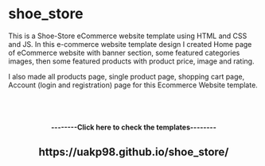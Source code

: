 # shoe_store
<p>This is a Shoe-Store eCommerce website template using HTML and CSS and JS. In this e-commerce website template design I created Home page of eCommerce website with banner section, some featured categories images, then some featured products with product price, image and rating.</p><p> I also made all products page, single product page, shopping cart page, Account (login and registration) page for this Ecommerce Website template.</p>
<br><br>
<center><h4>--------Click here to check the templates--------</h4>
<h2>https://uakp98.github.io/shoe_store/</h2></center>
